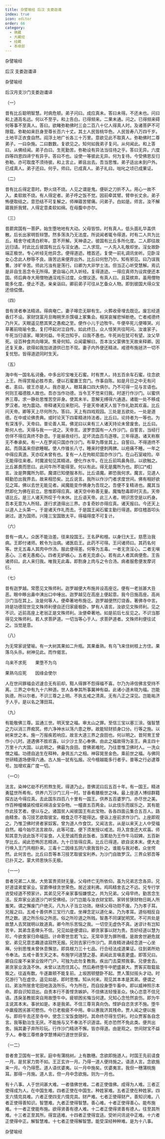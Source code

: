 ```yaml
---
title: 杂譬喻经 后汉 支娄迦谶
index: true
icon: editor
order: 66
category:
  - 佛藏
  - 大藏经
  - 经藏
  - 本缘部
---
```


  杂譬喻经  

后汉 支娄迦谶译  

杂譬喻经  

后汉月支沙门支娄迦谶译  

（一）  

昔有比丘聪明智慧。时病危顿。弟子问曰。成应真未。答曰未得。不还未也。问曰和上道高名远。何以不至乎。和上告白。已得频来。二果未通。问之。已得频来碍何等事不至真人。答曰。欲睹弥勒佛时三会二百八十亿人得真人时。及诸菩萨不可限载。弥勒如来巨身至尊长百六十丈。其土人民皆桃华色。人民皆寿八万四千岁。土地平正衣食自然。阎浮土地广长各三十万里。意欲见此不取真人。弥勒佛时二尊弟子。一曰杂施。二曰数数。复欲见之。知何如我弟子复问。从何闻此。和上答曰。从佛经闻。弟子白曰。生死勤苦。弥勒设有异法当往待之乎。答曰无异。六度四等四恩四谛宁有异乎。答曰不也。设使一等彼此无异。何为复待。今受佛恩反归弥勒。亦可取度不须待彼。和上言止。卿且出去。吾当思惟。弟子适出未到户外。已成真人。弟子还曰。何乎。师曰。已成真人。弟子礼曰。咄叱之顷已成果证。  

（二）  

昔有比丘得定意时。野火烧不烧。人见之谓是鬼。便斫之刀折不入。用心一故不入。柔软故不烧。有人得定者。弟子呼之饭不觉。因前牵其臂。臂申长丈余。弟子怖便取结之。意恐结不可复解之。师禅寤苦臂痛。问弟子。白如是。师言。汝不解寤我折我臂。人得定意柔软如绵。在母腹中亦尔。  

（三）  

昔罽宾国有一菩萨。始生堕地地有大动。父母皆惊。时有真人。低头面礼华盖供散。后长出家明哲辩慧。然多荡泆乃无法度。所说闻者辄令得道。时有二人共为比丘。精舍守戒清白积年。意不开解。天神语之。彼国有比丘多所化度。二人即往故远归请。时此比丘彼国有比丘与淫女通。二人求现。一人先入礼敬却坐。淫女故卧端正极世。专心听经无他异念。便得道迹。稽首还。复使一前礼调讯坐听。见卧淫女心念此人秽辱不良。唐苦远来便弃出外。比丘曰何愁乃尔。知有邪见。曰乃误我曹。涉旷辛苦。师此污浊有是荡行。曰卿为大非学士法。但当正心听受慧解。焉讥是非自生恶念令无所得。更自端心共入听经。复得道迹。一得应真师为设宾便还本国。师后典寺大用僧物通淫戏乐过度。众僧议逐。有真人曰。且莫摈弃。虽用僧物能多化度。便止不逐。亲亲诣曰。卿前弟子可往从乞备众人物。即到彼国大得众宝还倍偿僧。  

（四）  

昔有贤者奉法精进。得病奄亡。妻子嗥恋无聊有生。火葬收骨埋去既讫。废忘经道香灯不设。家财饶富月旦晦朔烹杀馔啜上冢集会。相哭哀摧悲悼断绝。亡者戒德终乃升天。天眼遥见愍其笑之愚痴之至。便作小儿于边牧牛。牛便卒死儿便嗥哭。刈草著前晓喻令食。复打呼起对泣自传。如此终日。众人怪笑共往呵问。汝谁家子。牛死当归语家。嗥哭何益。牛死岂知乎。曰我不愚也。牛死尚在犹可有望。汝父早死。设百种食共向嗥哭。焦骨何知。众闻霍解曰。吾本汝父蒙佛生天故来释卿。因还复天身。欲得如我加进道供已忽不现。妻子内外便还精进。戒德布施拯济一切不复忧愁。皆得道迹同时生天。  

（五）  

海中有一国名私诃叠。中多出珍宝唯无石蜜。时有贾人。持五百余车石蜜。往念欲上王。所得赏报必胜市卖。便以石蜜置王宫门。作事自陈。如是月日之中无有问者。恚曰。彼王亦是人。我亦是人。眼耳鼻口四大俱尔。乃不可得一见与言语也。何则王福德胜人故也。吾亦当作功德。当令王不觉来归我。时遂行作沙门。以蜜供养三尊。求一静处思惟苦空非身。使其未半。意解无缚得六通道。诸能一处不移成罗汉者。地为震动。帝释诸天应来慰问。于是天帝诸天人皆下作礼助其欢喜。比丘问天帝。卿等天上尽何所为。答曰。天上有四戏观园。三处是五欲处。一处是道德。在中或论佛贵典。或时论天下四辈精进持法者。比丘曰。论持者为一等也。为有深浅乎。天帝曰。普论善人耳。佛泥曰以来有三人诸天持论未曾废舍。比丘曰。斯何人也。天得与我一一说之。天帝言。波罗柰国有一人作沙门。自誓言。当经行仿佯不得应真终不卧息。于是昼夜经行。足坏流血百鸟逐啄。三年得道。诸天称察无不奉承矣。有一人在罗阅只国亦作沙门。布草为蓐坐其上。自誓曰。不得道终不起。而荫盖来但欲睡眠。使人作锥长八寸。睡来时便刺两髀。以疮痛不睡。一年之中得应真道。天亦叹未曾有也。复有一人在拘睒尼国亦作沙门。在山石室峻险。卒无能得往来者。时魔波旬见其精进。便化作水牛。在比丘前鸣鼻角目。以欲触之。比丘甚畏而思曰。此间牛所不能得至。何以有此。得无是魔所为也。即[口*戒]言。汝是弊魔所为耶。魔谓已知便服本形。比丘语魔。卿恐我何求。魔言。见道人精勤恐出我界去。故来相恐矣。比丘说言。我所以作沙门者求度世间。佛有相好欲见之耳。佛以去世无能见者。闻魔能变作佛身为吾现之。吾便不复精进也。魔其当然即化为佛在前立。思惟即得应真。诸天空中称善无量。魔悔愁毒即时灭去。天帝语比丘。是三人诸天所叹于今未休。比丘语天帝。此三人者。明识苦空是以朽身。吾本无意为人所轻。遂行求道得出三界。亦复奇妙亦得应真。诸天报曰。今还天上以道人上头第一。于是诸天作礼而去。于是国王闻石蜜主勤行得道。即往稽首叩头谢过。遂为国师。兴隆三宝国致太平。得福得度不可复计。  

（六）  

昔有一病人。众医不能治差。径来投国王。王名萨和檀。以身归大王。慈愿治我病。王即付诸师。敕令为治病。诸医启王。此药不可得。王问诸师曰。其药名何等。世无五毒人其肉中作汤。服此便得差。何等为五毒。一者无贪淫心。二者无嗔恚心。三者无愚痴心。四者无妒嫉心。五者无克虐心。若有此人者其病便愈。王告诸师曰。此人来归我。唯我无此毒。即割身上肉与之令合汤。病者服愈便发摩诃衍。  

（七）  

昔有迦罗越。常愿见文殊师利。迦罗越便大布施并设高座讫。便有一老翁甚大丑恶。眼中眵出鼻中洟出口中唾出。迦罗越见在高座上便起意。我今日施高座。高尚沙门当在其上。汝是何等人。便牵著地布施讫。迦罗越便然灯烧香。著佛寺中言。持是功德现世见文殊师利便自还归家疲极卧。梦有人语言。汝欲见文殊师利。见之不识。近前高座上老翁正是文殊师利。汝便牵著地。如是前后七反见之。不识当那得见文殊师利。若人求菩萨道。一切当等心于人。求菩萨道者。文殊师利便往试之。当觉是意。  

（八）  

为无常家说譬喻。有一大树其果如二升瓶。其果垂熟。有乌飞来住树枝上方住。果落乌头杀。树神见此。而作偈言。  

乌来不求死　　果堕不为乌  

果熟乌应死　　因缘会使尔  

人在世间罪福会迟速合无有前却。黠人得罪不怨得福不喜。尔乃为谛信佛言受持不离。三界之中有九十六种道。世人各奉其所事冀神有益。此诸小道未晓为福。岂能执德。所以尔者。不识三尊之上明。不执五戒之清真。无有八正之深见。岂能祐济于人乎。是以名之薄田耳。  

（九）  

有能敬佛三尊。监通三世。明天堂之福。审太山之罪。至信三宝以塞三涂。强智慧之力以消三界痴冥。修六净神水以荡六患之秽。故能轻财损身口分。行等之施。以树来世之本。施一万报疾若响应。故言大道三界之良田也。何以明之。昔阿育王曾作小儿时。道遇佛不胜欢喜。以少沙土至心奉佛。由此之福故得为圣王。典主四十万里十六大国。以此明之。佛最为良田。昔佛弟难陀。乃往昔惟卫佛时人。一洗众僧之福。功德自追生在释种。身佩五六之相。神容晃昱金色。乘前世之福。与佛同世研精道场便得六通。古人施一犹有弘报。况今檀越能多行者乎。普等之行必逮尊号。加增欢喜广度一切。  

（一○）  

法言。染神亿劫不朽煎熬生死。得道乃止。昔佛泥曰后五百十年。有一国王。精进勇猛世所希有。供养六万沙门三月一时。甘香肴膳极世之味。最上座道人博综群籍探古达今得应真。去此国东四百八十里有一国王。供养五百婆罗门。亦尽世之美。作百种幢幡装校缯彩绵洁金宝杂物。一幢直五百两金。以此伎乐而娱乐之。其有能作此技艺者。便以与之。诸国贫人闻彼国王有此宝物。各各四面云集合五百人。路由精舍。各习技艺欲取彼宝。粮食乏尽不能得达。便诣上座前求作沙门。上座即观之。乃惟卫佛时贤者家奴客。曾为道人作食饮。又闻法言。从是以来天上人中受福自然。福今始尽法言故存。此等可度。便下须发授以戒法。将入宫食还大欢喜。师知其意为说此饭不可妄食。人无至诚而食此饭者。当累劫为王作牛马奴婢。五百新学比丘。闻此恐怖厉志精进。九十日皆得应真。比丘已得道。欲自说本末。便大走行唤入王门共相扑来。三毒十二因缘五阴六衰我皆扑之。谁能与我对者。众坐愕然。此何言也。比丘曰吾等本习技艺取彼宝利养。为沙门自致罗汉。三界众邪吾等已扑灭之。蒙大师恩快乐无极。  

（一一）  

昔者兄弟二人居。大势富贵资财无量。父母终亡无所依仰。虽为兄弟志念各异。兄好道谊弟爱家业。官爵俸禄贪世荣色。居近波利弗。鸡鸣精舍去之不远。兄专行学咨受经道不预家计。其弟见兄不亲家事恒嫌恨之。共为兄弟。父母早终。勤苦念生活。反弃家业追逐沙门听受佛经。沙门岂能与汝衣财宝耶。家转贫狭财物日耗人所蚩笑。谓之懈废门户绝灭。凡为人子当立功效。继续父母功勋不废。乃为孝子耳。兄报之曰。五戒十善供养三宝行六度。坐禅念定以道化亲。乃为孝耳。道俗相反自然之数。道之所乐俗之所恶。俗之所珍道之所贱。智愚不同谋犹明冥。不可共处是故慧人去冥就明以致道真。卿今所乐苦恼之我。一切空无虚伪不真。迷谬计有岂知苦辛。其弟含恚俾头不信。兄见如是便谓曰。卿贪家事以财为贵。吾好经道以慧为珍。今欲舍家归命福田。计命寄世忽若飞尘。无常卒至为罪所缠。是故舍世避危就安。弟见兄意志趣道谊寂然无报。兄则去家行作沙门。夙夜精进诵经念道一心坐禅。分别思惟未曾休息懈怠。即具根力三十七品。行合经法成道果证。往到弟所劝令奉法。五戒十善生天之本。布施学问道慧之基。弟闻此言嗔恚更盛。即答兄曰。卿自应废不亲家业毁坏门户。可独为此勿复教我。疾出门去莫预我事。兄便舍去。弟贪家业汲汲不休。未曾以法而住其心。然后寿终堕牛中肥盛甚大。贾客买取载盐贩之。往返有数。牛遂羸顿不能复前。上坂困顿躄卧不起。贾人策挝摇头才动。时兄游行飞在虚空。遥见如是。即时思惟。知从何来。观见其本本是其弟。便谓之曰。弟汝所居舍宅田地汲汲所乐。今为所在。而自投身堕牛畜中。即以威神照示本命。即自识知泪出。自责本行不善悭贪嫉妒。不信佛法轻慢圣众。快心恣意不信兄语。违戾圣教抵突自用故堕牛中。疲顿困劣悔当何逮。兄知心念怆然哀伤。即为牛主说其本末。事状如是。本是我弟。不信三尊背真向伪。悭妒自恣贪求不施。堕牛中羸瘦困劣甚可愍伤。今已老极疲不中用。幸以惠我济其残命。贾人闻之便以施与。即将牛去还至寺中。使念三宝饭食随时。其命终尽得生忉利。时众贾客各自念言。我等勤治生无厌。不能施与又不奉法不识道谊。死亦恐然不免此类。便共出舍。捐其妻子弃所珍玩。行作沙门精进不懈。皆亦得道。由是观之。世间财宝不益于人。奉敬三尊修身学慧博闻行道世世获安。  

（一二）  

昔者舍卫国有一贫家。庭中有蒲桃树。上有数穗。念欲即施道人。时国王先前请食一月。是贫家力势不如。王正玄许一月。乃得一道人便持施之。语道人言。念欲施来一月。今乃得愿。道人语优婆夷。以一月中施矣。优婆夷言。我但一穗蒲桃施耳。那得一月施。道人言。但一月中念欲施。则为一月也。  

有十八事。人于世间甚大难。一者值佛世难。二者正使值佛。成得为人难。三者正使得成为人。在中国生难。四者正使在中国生。种姓家难。五者正使在种姓家。四支六情完具难。六者正使四支六情完具。财产难。七者正使得财产。善知识难。八者正使得善知识。智慧难。九者正使得智慧。善心难。十者正使得善心。能布施难。十一者正使能布施。欲得贤善有德人难。十二者正使得贤善有德人。往至其所难。十三者正至其所。得宜适难。十四者正使得宜适。受听问讯说中正难。十六者正使得中正。解智慧难。十七者正使得解智慧。能受深经种种难。是为十八事。  

杂譬喻经  

